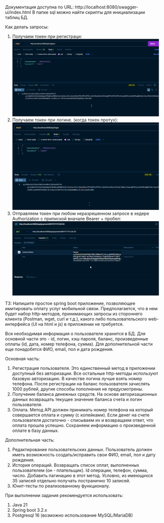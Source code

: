 Документация доступна по URL: http://localhost:8080/swagger-ui/index.html
В папке sql можно найти скрипты для инициализации таблиц БД.

Как делать запросы:
1) Получаем токен при регистраци: 
![](src/main/java/mobilePayment/mobilePayment/reference/img.png)
2) Получаем токен при логине. (когда токен протух):
![](src/main/java/mobilePayment/mobilePayment/reference/img_2.png)
3) Отправляем токен при любом неразрешенном запросе в хедере Authorization с припиской вначале Bearer + пробел:
![](src/main/java/mobilePayment/mobilePayment/reference/img_1.png)

ТЗ:
Напишите простое spring boot приложение, позволяющее имитировать оплату услуг мобильной связи. Предполагается, что в нем будет набор http-методов, принимающих запросы из стороннего клиента (Postman, wget, curl и т.д.), какого либо пользовательского web-интерфейса (UI на html и js) в приложении не требуется.

Вся необходимая информация о пользователе хранится в БД. Для основной части это - id, логин, хэш пароля, баланс, произведенные оплаты (id, дата, номер телефона, сумма). Для дополнительной части еще понадобятся ФИО, email, пол и дата рождения.

Основная часть:
1) Регистрация пользователя. Это единственный метод в приложении доступный без авторизации. Все остальные http-методы используют базовую авторизацию. В качестве логина лучше взять номер телефона. После регистрации на баланс пользователя зачислять 1000 рублей, другие способы пополнения не предусмотрены.
2) Получение баланса денежных средств. На основе авторизационных данных возвращать текущее значение баланса счета и логин пользователя.
3) Оплата. Метод API должен принимать номер телефона на который совершается оплата и  сумму (с копейками). Если денег на счете пользователя достаточно - списываем их и возвращаем ответ, что оплата прошла успешно. Сохраняем информацию о произведенной оплате в базу данных.

Дополнительная часть:
1) Редактирование пользовательских данных. Пользователь должен иметь возможность создать/исправить свои ФИО, email, пол и дату рождения.
2) История операций. Возвращать список оплат, выполненных пользователем (он - плательщик). Id операции, телефон, сумма, число. Добавить пагинацию в этот метод. Условно, из имеющихся 35 записей отдельно получать постранично 10 записей.
3) Юнит-тесты по реализованному функционалу.


При выполнении задания рекомендуется использовать:
1) Java 21
2) Spring boot 3.2.x
3) Postgresql 16 (возможно использование MySQL/MariaDB)

